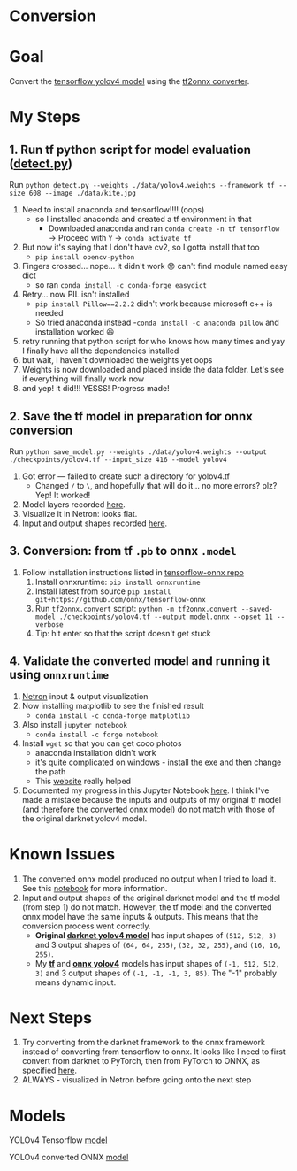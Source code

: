 # Conversion

# Goal

Convert the [tensorflow yolov4 model](https://github.com/hunglc007/tensorflow-yolov4-tflite) using the [tf2onnx converter](https://github.com/onnx/tensorflow-onnx).

# My Steps

## 1. Run tf python script for model evaluation ([detect.py](https://github.com/hunglc007/tensorflow-yolov4-tflite/blob/master/detect.py))

Run `python detect.py --weights ./data/yolov4.weights --framework tf --size 608 --image ./data/kite.jpg`

1. Need to install anaconda and tensorflow!!!! (oops)
    - so I installed anaconda and created a tf environment in that
        - Downloaded anaconda and ran `conda create -n tf tensorflow` → Proceed with `Y` → `conda activate tf`
2. But now it's saying that I don't have cv2, so I gotta install that too
    - `pip install opencv-python`
3. Fingers crossed... nope... it didn't work 😟 can't find module named easy dict
    - so ran `conda install -c conda-forge easydict`
4. Retry... now PIL isn't installed
    - `pip install Pillow==2.2.2` didn't work because microsoft c++ is needed
    - So tried anaconda instead -`conda install -c anaconda pillow` and installation worked 😃
5. retry running that python script for who knows how many times and yay I finally have all the dependencies installed
6. but wait, I haven't downloaded the weights yet oops
7. Weights is now downloaded and placed inside the data folder. Let's see if everything will finally work now
8. and yep! it did!!! YESSS! Progress made!

## 2. Save the tf model in preparation for onnx conversion

Run `python save_model.py --weights ./data/yolov4.weights --output ./checkpoints/yolov4.tf --input_size 416 --model yolov4`

1. Got error — failed to create such a directory for yolov4.tf
    - Changed `/` to `\`, and hopefully that will do it... no more errors? plz?
    Yep! It worked!
2. Model layers recorded [here](./tf-model/yolov4-layers.txt).
2. Visualize it in Netron: looks flat.
3. Input and output shapes recorded [here](./tf-model/yolov4-input-output.jpg).

## 3. Conversion: from tf `.pb` to onnx `.model`

1. Follow installation instructions listed in [tensorflow-onnx repo](https://github.com/onnx/tensorflow-onnx)
    1. Install onnxruntime: `pip install onnxruntime`
    2. Install latest from source `pip install git+https://github.com/onnx/tensorflow-onnx`
    3. Run `tf2onnx.convert` script: `python -m tf2onnx.convert --saved-model ./checkpoints/yolov4.tf --output model.onnx --opset 11 --verbose` 
    4. Tip: hit enter so that the script doesn't get stuck
## 4. Validate the converted model and running it using `onnxruntime`
1. [Netron](./onnx-model/netron-input-output.jpg) input & output visualization
2. Now installing matplotlib to see the finished result
    - `conda install -c conda-forge matplotlib`
3. Also install `jupyter notebook`
    - `conda install -c forge notebook`
4. Install `wget` so that you can get coco photos
    - anaconda installation didn't work
    - it's quite complicated on windows - install the exe and then change the path
    - This [website](https://www.osradar.com/how-to-install-wget-in-windows-10/) really helped
5. Documented my progress in this Jupyter Notebook [here](./onnx-model/tf2onnx-yolov4.ipynb). I think I've made a mistake because the inputs and outputs of my original tf model (and therefore the converted onnx model) do not match with those of the original darknet yolov4 model.
# Known Issues
1. The converted onnx model produced no output when I tried to load it. See this [notebook](./onnx-model/loadOnnxModel.ipynb) for more information.
2. Input and output shapes of the original darknet model and the tf model (from step 1) do not match. However, the tf model and the converted onnx model have the same inputs & outputs. This means that the conversion process went correctly.
    * **Original [darknet yolov4 model](./tf-model/yolov4.cfg.png)** has input shapes of `(512, 512, 3)` and 3 output shapes of  `(64, 64, 255)`, `(32, 32, 255)`, and `(16, 16, 255)`.
    * My **[tf](./tf-model/tf-full.svg)** and **[onnx yolov4](./onnx-model/onnx-full.svg)** models has input shapes of `(-1, 512, 512, 3)` and 3 output shapes of `(-1, -1, -1, 3, 85)`. The "-1" probably means dynamic input.
# Next Steps

1. Try converting from the darknet framework to the onnx framework instead of converting from tensorflow to onnx. It looks like I need to first convert from darknet to PyTorch, then from PyTorch to ONNX, as specified [here](https://github.com/ultralytics/yolov3#darknet-conversion).
2. ALWAYS - visualized in Netron before going onto the next step

# Models
YOLOv4 Tensorflow [model](./tf-model/saved_model.pb)

YOLOv4 converted ONNX [model](./onnx-model/model_old.onnx)

